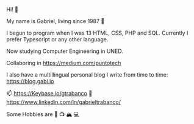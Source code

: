 Hi! 👋

My name is Gabriel, living since 1987 🍷

I begun to program when I was 13 HTML, CSS, PHP and SQL. Currently I prefer Typescript or any other language.

Now studying Computer Engineering in UNED.

Collaboring in https://medium.com/puntotech

I also have a multillingual personal blog I write from time to time: https://blog.gabi.io

📫  https://Keybase.io/gtrabanco
📝 https://www.linkedin.com/in/gabrieltrabanco/

Some Hobbies are 🤾 📺 🏔 💻
